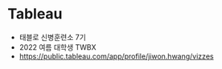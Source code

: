 # Tableau
- 태블로 신병훈련소 7기
- 2022 여름 대학생 TWBX
- https://public.tableau.com/app/profile/jiwon.hwang/vizzes
